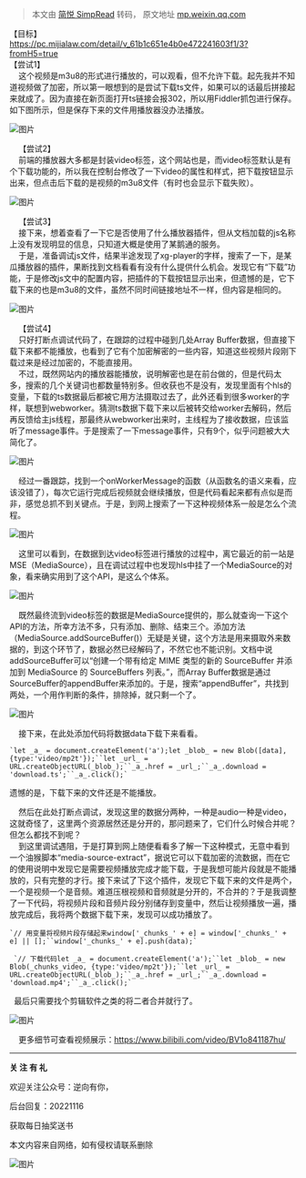 > 本文由 [简悦 SimpRead](http://ksria.com/simpread/) 转码， 原文地址 [mp.weixin.qq.com](https://mp.weixin.qq.com/s/h3bfnYtW_Cr8sM43M9xufQ)

【目标】  
https://pc.mijialaw.com/detail/v_61b1c651e4b0e472241603f1/3?fromH5=true  
【尝试1】  
    这个视频是m3u8的形式进行播放的，可以观看，但不允许下载。起先我并不知道视频做了加密，所以第一眼想到的是尝试下载ts文件，如果可以的话最后拼接起来就成了。因为直接在新页面打开ts链接会报302，所以用Fiddler抓包进行保存。如下图所示，但是保存下来的文件用播放器没办法播放。  

![图片](https://mmbiz.qpic.cn/mmbiz_png/WJRHqUiaud0pdicZrTPjAImXvkCnVDIsyEgHTfNoE41ibvkicZ5zpLfj7NycoK8A2bYD3mXaCnYJyCF0jzcbwI9ffw/640?wx_fmt=png&wxfrom=5&wx_lazy=1&wx_co=1)

  
    【尝试2】  
    前端的播放器大多都是封装video标签，这个网站也是，而video标签默认是有个下载功能的，所以我在控制台修改了一下video的属性和样式，把下载按钮显示出来，但点击后下载的是视频的m3u8文件（有时也会显示下载失败）。  

![图片](https://mmbiz.qpic.cn/mmbiz_png/WJRHqUiaud0pdicZrTPjAImXvkCnVDIsyENSE58boQ4iaqf3n3AVLloUt7O0bToowAB7lm1rEmP7I8g5DFgibxDBNQ/640?wx_fmt=png&wxfrom=5&wx_lazy=1&wx_co=1)

  
    【尝试3】  
    接下来，想着查看了一下它是否使用了什么播放器插件，但从文档加载的js名称上没有发现明显的信息，只知道大概是使用了某鹅通的服务。  
    于是，准备调试js文件，结果半途发现了xg-player的字样，搜索了一下，是某瓜播放器的插件，果断找到文档看看有没有什么提供什么机会。发现它有“下载”功能，于是修改js文中的配置内容，把插件的下载按钮显示出来，但遗憾的是，它下载下来的也是m3u8的文件，虽然不同时间链接地址不一样，但内容是相同的。  

![图片](https://mmbiz.qpic.cn/mmbiz_png/WJRHqUiaud0pdicZrTPjAImXvkCnVDIsyEDQribQBYf5iaweZcHVe9MujzKsGF6JcI6lMglqc5Jn7pUJolq5WCWtjQ/640?wx_fmt=png&wxfrom=5&wx_lazy=1&wx_co=1)

  
    【尝试4】  
    只好打断点调试代码了，在跟踪的过程中碰到几处Array Buffer数据，但直接下载下来都不能播放，也看到了它有个加密解密的一些内容，知道这些视频片段刚下载过来是经过加密的，不能直接用。  
    不过，既然网站内的播放器能播放，说明解密也是在前台做的，但是代码太多，搜索的几个关键词也都数量特别多。但收获也不是没有，发现里面有个hls的变量，下载的ts数据最后都被它用方法摄取过去了，此外还看到很多worker的字样，联想到webworker。猜测ts数据下载下来以后被转交给worker去解码，然后再反馈给主js线程，那最终从webworker出来时，主线程为了接收数据，应该监听了message事件。于是搜索了一下message事件，只有9个，似乎问题被大大简化了。

![图片](https://mmbiz.qpic.cn/mmbiz_png/WJRHqUiaud0pdicZrTPjAImXvkCnVDIsyEx01tuROP1ONmbvCpViclePGXLnf5IPR3dt5UQPFH8PibuRJgmSDpPHlA/640?wx_fmt=png&wxfrom=5&wx_lazy=1&wx_co=1)

    经过一番跟踪，找到一个onWorkerMessage的函数（从函数名的语义来看，应该没错了），每次它运行完成后视频就会继续播放，但是代码看起来都有点似是而非，感觉总抓不到关键点。于是，到网上搜索了一下这种视频体系一般是怎么个流程。  

![图片](https://mmbiz.qpic.cn/mmbiz_png/WJRHqUiaud0pdicZrTPjAImXvkCnVDIsyENy8nNsUEbEVlTMfFfUV9UBdOQXNmicwExdPXBMgvH0XpWFwxz32zxrA/640?wx_fmt=png&wxfrom=5&wx_lazy=1&wx_co=1)

  
    这里可以看到，在数据到达video标签进行播放的过程中，离它最近的前一站是MSE（MediaSource），且在调试过程中也发现hls中挂了一个MediaSource的对象，看来确实用到了这个API，是这么个体系。  

![图片](https://mmbiz.qpic.cn/mmbiz_png/WJRHqUiaud0pdicZrTPjAImXvkCnVDIsyExD9OpSG2Qv0023tibjtpemicszE6gbTrreUjNCQFP0YJzwYjHib7DAGhw/640?wx_fmt=png&wxfrom=5&wx_lazy=1&wx_co=1)

  
    既然最终流到video标签的数据是MediaSource提供的，那么就查询一下这个API的方法，所幸方法不多，只有添加、删除、结束三个。添加方法（MediaSource.addSourceBuffer()）无疑是关键，这个方法是用来摄取外来数据的，到这个环节了，数据必然已经解码了，不然它也不能识别。文档中说addSourceBuffer可以“创建一个带有给定 MIME 类型的新的 SourceBuffer 并添加到 MediaSource 的 SourceBuffers 列表。”，而Array Buffer数据是通过SourceBuffer的appendBuffer来添加的。于是，搜索“appendBuffer”，共找到两处，一个用作判断的条件，排除掉，就只剩一个了。  

![图片](https://mmbiz.qpic.cn/mmbiz_png/WJRHqUiaud0pdicZrTPjAImXvkCnVDIsyEtFqxDiaMrcqqfzSO9EyhSqowDXWficw8bGic8zic64NsQfsXsYamWKpZeg/640?wx_fmt=png&wxfrom=5&wx_lazy=1&wx_co=1)

  
    接下来，在此处添加代码将数据data下载下来看看。

```
`let _a_ = document.createElement('a');let _blob_ = new Blob([data], {type:'video/mp2t'});``let _url_ = URL.createObjectURL(_blob_);``_a_.href = _url_;``_a_.download = 'download.ts';``_a_.click();`
```

遗憾的是，下载下来的文件还是不能播放。

    然后在此处打断点调试，发现这里的数据分两种，一种是audio一种是video，这就奇怪了，这里两个资源居然还是分开的，那问题来了，它们什么时候合并呢？但怎么都找不到呢？  
    到这里调试遇阻，于是打算到网上随便看看多了解一下这种模式，无意中看到一个油猴脚本“media-source-extract”，据说它可以下载加密的流数据，而在它的使用说明中发现它是需要视频播放完成才能下载，于是我想可能片段就是不能播放的，只有完整的才行。接下来试了下这个插件，发现它下载下来的文件是两个，一个是视频一个是音频。难道压根视频和音频就是分开的，不合并的？于是我调整了一下代码，将视频片段和音频片段分别储存到变量中，然后让视频播放一遍，播放完成后，我将两个数据下载下来，发现可以成功播放了。

```
`// 用变量将视频片段存储起来window['_chunks_' + e] = window['_chunks_' + e] || [];``window['_chunks_' + e].push(data);`
```

```
 `// 下载代码let _a_ = document.createElement('a');``let _blob_ = new Blob(_chunks_video, {type:'video/mp2t'});``let _url_ = URL.createObjectURL(_blob_);``_a_.href = _url_;``_a_.download = 'download.mp4';``_a_.click();`
```

  最后只需要找个剪辑软件之类的将二者合并就行了。  

![图片](https://mmbiz.qpic.cn/mmbiz_png/WJRHqUiaud0pdicZrTPjAImXvkCnVDIsyEgTHVNf6rN92acR8juRTKyFWjsakrYYZdoBVibO4oRgN1xddYTnMH8wA/640?wx_fmt=png&wxfrom=5&wx_lazy=1&wx_co=1)

  
  
    更多细节可查看视频展示：https://www.bilibili.com/video/BV1o841187hu/

  

  

* * *

**关 注 有 礼**

  

  

欢迎关注公众号：逆向有你，

后台回复：20221116

获取每日抽奖送书

本文内容来自网络，如有侵权请联系删除

![图片](https://mmbiz.qpic.cn/mmbiz_jpg/WJRHqUiaud0pdicZrTPjAImXvkCnVDIsyEun2wLZTE7X6GlIEADQrNKfBpjyqFAzGLjicjicHu0ENGJvicRBZRJfibMQ/640?wx_fmt=jpeg&wxfrom=5&wx_lazy=1&wx_co=1)